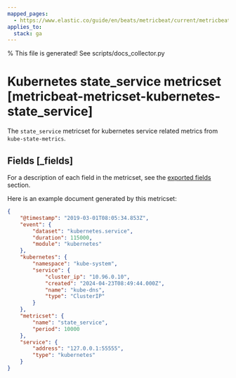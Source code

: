 ```yaml
---
mapped_pages:
  - https://www.elastic.co/guide/en/beats/metricbeat/current/metricbeat-metricset-kubernetes-state_service.html
applies_to:
  stack: ga
---
```


% This file is generated! See scripts/docs_collector.py

# Kubernetes state_service metricset [metricbeat-metricset-kubernetes-state_service]

The `state_service` metricset for kubernetes service related metrics from `kube-state-metrics`.

## Fields [_fields]

For a description of each field in the metricset, see the [exported fields](/reference/metricbeat/exported-fields-kubernetes.md) section.

Here is an example document generated by this metricset:

```json
{
    "@timestamp": "2019-03-01T08:05:34.853Z",
    "event": {
        "dataset": "kubernetes.service",
        "duration": 115000,
        "module": "kubernetes"
    },
    "kubernetes": {
        "namespace": "kube-system",
        "service": {
            "cluster_ip": "10.96.0.10",
            "created": "2024-04-23T08:49:44.000Z",
            "name": "kube-dns",
            "type": "ClusterIP"
        }
    },
    "metricset": {
        "name": "state_service",
        "period": 10000
    },
    "service": {
        "address": "127.0.0.1:55555",
        "type": "kubernetes"
    }
}
```
